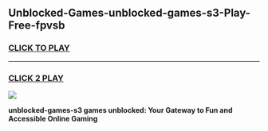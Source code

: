 
## Unblocked-Games-unblocked-games-s3-Play-Free-fpvsb
<h3>
<a href="https://premium76.site?title=unblocked-games-s3&ref=15A">CLICK TO PLAY</a></h3>
<hr>

<h3>
<a href="https://premium76.site?title=unblocked-games-s3&ref=15A">CLICK 2 PLAY</a>
  
</h3>

<a href="https://premium76.site?title=unblocked-games-s3&ref=15A"><img src="https://clearcache.store/games.png"></a>


**unblocked-games-s3 games unblocked: Your Gateway to Fun and Accessible Online Gaming**
